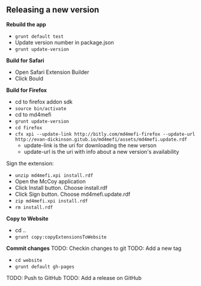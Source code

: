 Releasing a new version
-----------------------
**Rebuild the app**
* `grunt default test`
* Update version number in package.json
* `grunt update-version`

**Build for Safari**

* Open Safari Extension Builder
* Click Bould

**Build for Firefox**

* cd to firefox addon sdk
* `source bin/activate`
* cd to md4mefi
* `grunt update-version`
* `cd firefox`
* `cfx xpi --update-link http://bitly.com/md4mefi-firefox --update-url http://evan-dickinson.gitub.io/md4mefi/assets/md4mefi.update.rdf`
    - update-link is the uri for downloading the new verson
    - update-url is the uri with info about a new version's availability

Sign the extension:

* `unzip md4mefi.xpi install.rdf`
* Open the McCoy application
* Click Install button. Choose install.rdf
* Click Sign button. Choose md4mefi.update.rdf
* `zip md4mefi.xpi install.rdf`
* `rm install.rdf`

**Copy to Website**
* cd ..
* `grunt copy:copyExtensionsToWebsite`

**Commit changes**
TODO: Checkin changes to git
TODO: Add a new tag

* `cd website`
* `grunt default gh-pages`

TODO: Push to GitHub
TODO: Add a release on GitHub

